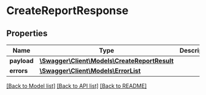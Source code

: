 # CreateReportResponse

## Properties

Name | Type | Description | Notes
------------ | ------------- | ------------- | -------------
**payload** | [**\Swagger\Client\Models\CreateReportResult**](CreateReportResult.md) |  | [optional]
**errors** | [**\Swagger\Client\Models\ErrorList**](ErrorList.md) |  | [optional]

[[Back to Model list]](../../README.md#documentation-for-models) [[Back to API list]](../../README.md#documentation-for-api-endpoints) [[Back to README]](../../README.md)

